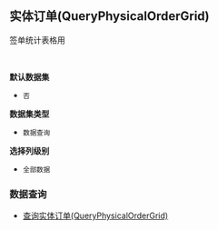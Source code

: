 ## 实体订单(QueryPhysicalOrderGrid) <!-- {docsify-ignore-all} -->

签单统计表格用

<br>
<p class="panel-title"><b>默认数据集</b></p>

* `否`

<p class="panel-title"><b>数据集类型</b></p>

* `数据查询`

<p class="panel-title"><b>选择列级别</b></p>

* `全部数据`




### 数据查询
  * [查询实体订单(QueryPhysicalOrderGrid)](module/crm/project/query/QueryPhysicalOrderGrid)
